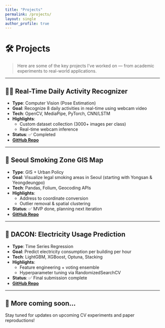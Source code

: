 ```yaml
---
title: "Projects"
permalink: /projects/
layout: single
author_profile: true
---
```


# 🛠 Projects

> Here are some of the key projects I’ve worked on — from academic experiments to real-world applications.

---

## 🚶‍♂️ Real-Time Daily Activity Recognizer

- **Type**: Computer Vision (Pose Estimation)
- **Goal**: Recognize 8 daily activities in real-time using webcam video
- **Tech**: OpenCV, MediaPipe, PyTorch, CNN/LSTM
- **Highlights**:
  - Custom dataset collection (3000+ images per class)
  - Real-time webcam inference
- **Status**: ✅ Completed  
- **[GitHub Repo](https://github.com/hojjang98/real-time-daily-activity-recognizer)**

---

## 🚗 Seoul Smoking Zone GIS Map

- **Type**: GIS + Urban Policy
- **Goal**: Visualize legal smoking areas in Seoul (starting with Yongsan & Yeongdeungpo)
- **Tech**: Pandas, Folium, Geocoding APIs
- **Highlights**:
  - Address to coordinate conversion
  - Outlier removal & spatial clustering
- **Status**: ✅ MVP done, planning next iteration  
- **[GitHub Repo](https://github.com/hojjang98/seoul-smoking-zone-gis)**

---

## 🧪 DACON: Electricity Usage Prediction

- **Type**: Time Series Regression
- **Goal**: Predict electricity consumption per building per hour
- **Tech**: LightGBM, XGBoost, Optuna, Stacking
- **Highlights**:
  - Feature engineering + voting ensemble
  - Hyperparameter tuning via RandomizedSearchCV
- **Status**: ✅ Final submission complete  
- **[GitHub Repo](https://github.com/hojjang98/electricity-usage-prediction)**

---

## 📂 More coming soon...

Stay tuned for updates on upcoming CV experiments and paper reproductions!
